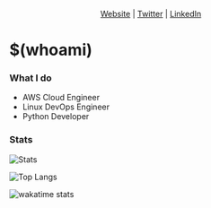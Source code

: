 <p align=center valign=center>
<a href='https://www.freyrsvin.nl/'>Website</a> | 
<a href='https://www.freyrsvin.nl/'>Twitter</a> |
<a href='https://www.linkedin.com/florianb053/'>LinkedIn</a>
</p>


# $(whoami)

### What I do
- AWS Cloud Engineer
- Linux DevOps Engineer
- Python Developer

### Stats

![Stats](https://github-readme-stats.vercel.app/api?username=waples&show_icons=true&theme=bear&border_radius=8&include_all_commits=true)

![Top Langs](https://github-readme-stats.vercel.app/api/top-langs/?username=waples&langs_count=10&theme=bear&border_radius=8)

![wakatime stats](https://github-readme-stats.vercel.app/api/wakatime?username=waples&border_radius=8)

